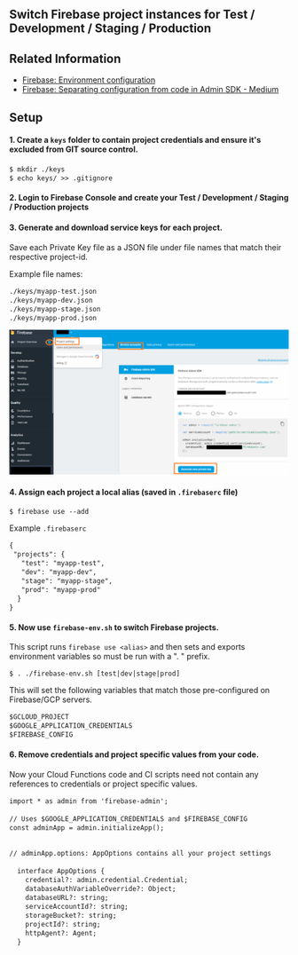 ## Switch Firebase project instances for Test / Development / Staging / Production

## Related Information

- [Firebase: Environment configuration](https://firebase.google.com/docs/functions/config-env)
- [Firebase: Separating configuration from code in Admin SDK - Medium](https://medium.com/google-cloud/firebase-separating-configuration-from-code-in-admin-sdk-d2bcd2e87de6)

## Setup
    
#### 1. Create a `keys` folder to contain project credentials and ensure it's excluded from GIT source control.

    $ mkdir ./keys
    $ echo keys/ >> .gitignore
    
#### 2.  Login to Firebase Console and create your Test / Development / Staging / Production projects

#### 3.  Generate and download service keys for each project.

Save each Private Key file as a JSON file under file names that match their respective project-id.
    
Example file names:

    ./keys/myapp-test.json
    ./keys/myapp-dev.json
    ./keys/myapp-stage.json
    ./keys/myapp-prod.json

![Download Service Key](service-keys.png)

#### 4.  Assign each project a local alias (saved in `.firebaserc` file)

    $ firebase use --add

Example `.firebaserc`

```
{
 "projects": {
   "test": "myapp-test",
   "dev": "myapp-dev",
   "stage": "myapp-stage",
   "prod": "myapp-prod"
  }
}
```

#### 5. Now use `firebase-env.sh` to switch Firebase projects.

This script runs `firebase use <alias>` and then sets and exports 
environment variables so must be run with a ". " prefix.

    $ . ./firebase-env.sh [test|dev|stage|prod]

This will set the following variables that match those pre-configured on Firebase/GCP servers.

```
$GCLOUD_PROJECT
$GOOGLE_APPLICATION_CREDENTIALS
$FIREBASE_CONFIG
```

#### 6. Remove credentials and project specific values from your code.

Now your Cloud Functions code and CI scripts need not contain any references to credentials or project specific values.

```
import * as admin from 'firebase-admin';

// Uses $GOOGLE_APPLICATION_CREDENTIALS and $FIREBASE_CONFIG
const adminApp = admin.initializeApp();  
```

```

// adminApp.options: AppOptions contains all your project settings

  interface AppOptions {
    credential?: admin.credential.Credential;
    databaseAuthVariableOverride?: Object;
    databaseURL?: string;
    serviceAccountId?: string;
    storageBucket?: string;
    projectId?: string;
    httpAgent?: Agent;
  }

```
